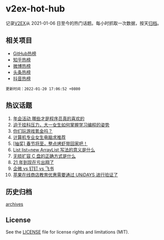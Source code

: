 # v2ex-hot-hub

 记录[V2EX](https://www.v2ex.com/)从 2021-01-06 日至今的热门话题。每小时抓取一次数据，按天[归档](archives)。
 
 ## 相关项目

- [GitHub热榜](https://github.com/snaildev/github-hot-hub)
- [知乎热榜](https://github.com/snaildev/zhihu-hot-hub)
- [微博热榜](https://github.com/snaildev/weibo-hot-hub)
- [头条热榜](https://github.com/snaildev/toutiao-hot-hub)
- [抖音热榜](https://github.com/snaildev/douyin-hot-hub)


 `更新时间：2022-01-20 17:06:52 +0800`

## 热议话题

1. [年会活动 哪些才是程序员真的喜欢的](https://www.v2ex.com/t/829390)
1. [迫于挂科压力，大一女生如何掌握学习编程的姿势](https://www.v2ex.com/t/829431)
1. [你们玩游戏氪金吗？](https://www.v2ex.com/t/829449)
1. [计算机专业女生电脑求推荐](https://www.v2ex.com/t/829426)
1. [[抽奖] 春节将至，整点烤虾带回家吧！](https://www.v2ex.com/t/829407)
1. [List list=new ArrayList 写法的意义是什么](https://www.v2ex.com/t/829411)
1. [无损扩容 C 盘的正确方式是什么](https://www.v2ex.com/t/829327)
1. [21 年到现在亏出翔了](https://www.v2ex.com/t/829400)
1. [企微 vs 钉钉 vs 飞书](https://www.v2ex.com/t/829398)
1. [苹果在线商店教育优惠需要通过 UNiDAYS 进行验证了](https://www.v2ex.com/t/829284)

## 历史归档

[archives](archives)

## License

See the [LICENSE](LICENSE) file for license rights and limitations (MIT).
